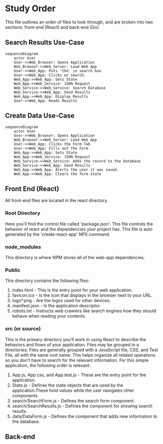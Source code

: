# Study Order

This file outlines an order of files to look through,
and are broken into two sections: front-end (React) and back-end (Go).


## Search Results Use-Case

```mermaid
sequenceDiagram
    actor User
    User->>Web_Browser: Opens Application
    Web_Browser->>Web_Server: Load Web App
    User->>Web_App: Puts 'the' in search box
    User->>Web_App: Clicks on search.
    Web_App->>Web_App: Sets State
    Web_App->>Web_Service: JSON Request
    Web_Service->>Web_Service: Search Database
    Web_Service->>Web_App: Send Results
    Web_App->>Web_App: Display Results
    User->>Web_App: Reads Results
```

## Create Data Use-Case
```mermaid
sequenceDiagram
    actor User
    User->>Web_Browser: Opens Application
    Web_Browser->>Web_Server: Load Web App
    User->>Web_App: Clicks the Form Tab
    User->>Web_App: Fills out the Form
    Web_App->>Web_App: Sets State
    Web_App->>Web_Service: JSON Request
    Web_Service->>Web_Service: Adds the record to the database
    Web_Service->>Web_App: Send Results
    Web_App->>Web_App: Alerts the user it was saved.
    Web_App->>Web_App: Clears the form state
```

## Front End (React)

All front-end files are located in the react directory.

### Root Directory

Here you'll find the control file called 'package.json'.
This file controls the behavior of react and the dependencies
your project has. This file is auto generated by the 'create-react-app'
NPX command.

### node_modules

This directory is where NPM stores all of the web-app dependencies.

### Public

This directory contains the following files:

1. index.html - This is the entry point for your web application.
2. favicon.ico - Is the icon that displays in the browser next to your URL.
3. logo*.png - Are the logos used for other devices.
4. manifest.json - Is the application descriptor.
5. robots.txt - Instructs web crawlers like search engines how they should behave when reading your contents.

### src (or source)

This is the primary directory you'll work in using React to
describe the behaviors and flows of your application. Files may
be grouped in a directories; Files are generally grouped with
a JavaScript file, CSS, and Test File, all with the same root name.
This helps organize all related operations so you don't have to search
for the relevant information.
For this simple application, the following order is relevant:

1. App.js, App.css, and App.test.js - These are the entry point for the application.
2. State.js - Defines the state objects that are used by the application.These hold values while the user navigates other components.
3. search/SearchForm.js - Defines the search form component.
4. search/SearchResults.js - Defines the component for showing search results.
5. data/DataForm.js - Defines the component that adds new information to the database.

## Back-end



